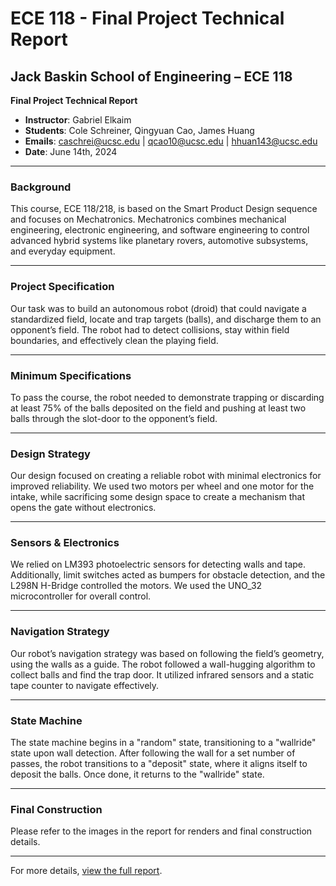 # ECE 118 - Final Project Technical Report

## Jack Baskin School of Engineering – ECE 118

**Final Project Technical Report**

- **Instructor**: Gabriel Elkaim
- **Students**: Cole Schreiner, Qingyuan Cao, James Huang
- **Emails**: [caschrei@ucsc.edu](mailto:caschrei@ucsc.edu) | [qcao10@ucsc.edu](mailto:qcao10@ucsc.edu) | [hhuan143@ucsc.edu](mailto:hhuan143@ucsc.edu)
- **Date**: June 14th, 2024

---

### Background

This course, ECE 118/218, is based on the Smart Product Design sequence and focuses on Mechatronics. Mechatronics combines mechanical engineering, electronic engineering, and software engineering to control advanced hybrid systems like planetary rovers, automotive subsystems, and everyday equipment.

---

### Project Specification

Our task was to build an autonomous robot (droid) that could navigate a standardized field, locate and trap targets (balls), and discharge them to an opponent’s field. The robot had to detect collisions, stay within field boundaries, and effectively clean the playing field.

---

### Minimum Specifications

To pass the course, the robot needed to demonstrate trapping or discarding at least 75% of the balls deposited on the field and pushing at least two balls through the slot-door to the opponent’s field.

---

### Design Strategy

Our design focused on creating a reliable robot with minimal electronics for improved reliability. We used two motors per wheel and one motor for the intake, while sacrificing some design space to create a mechanism that opens the gate without electronics.

---

### Sensors & Electronics

We relied on LM393 photoelectric sensors for detecting walls and tape. Additionally, limit switches acted as bumpers for obstacle detection, and the L298N H-Bridge controlled the motors. We used the UNO_32 microcontroller for overall control.

---

### Navigation Strategy

Our robot’s navigation strategy was based on following the field’s geometry, using the walls as a guide. The robot followed a wall-hugging algorithm to collect balls and find the trap door. It utilized infrared sensors and a static tape counter to navigate effectively.

---

### State Machine

The state machine begins in a "random" state, transitioning to a "wallride" state upon wall detection. After following the wall for a set number of passes, the robot transitions to a "deposit" state, where it aligns itself to deposit the balls. Once done, it returns to the "wallride" state.

---

### Final Construction

Please refer to the images in the report for renders and final construction details.

---

For more details, [view the full report](./ECE%20118%20-%20Final%20Project%20Technical%20Report.pdf).
